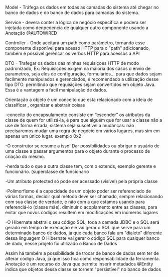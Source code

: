 Model - Tráfega os dados em todas as camadas do sistema até chegar no banco de dados e do banco de dados
para camadas do sistema.

Service - devera conter a lógica de negócio especifica e podera ser injetada como denpedencia de qualquer
outro componente usando a Anotação @AUTOWIRED

Controller - Onde aceitará um path como parâmetro, tornando esse componente disponível para acesso
HTTP para o "path" adicioanado, também é possivel gerencar os verbos HTTP para acessos a API

DTO - Trafegar os dados das minhas requisiçoes HTTP de modo padronizado, 
Ex: Requisições exigem na maioria dos casos o envio de parametros, seja eles de configuração, formulários...
para que dados sejam facilmente manipulados e gerenciados, é recomendado a utilização desse tipo DTO. permitindo
que requisições sejam convertidos em objeto Java. Essa é  a vantagem a facil manipulação de dados.

Orientação a objeto  é um conceito que esta relacionado com a ideia de classificar , organizar e abstrair coisas

 -conceito do encapsulamento consiste em “esconder” os atributos da classe de quem for utilizá-la, é para que alguém que for usar a classe não a use de forma errada, sistema	 seja	 suscetível	 a	 mudanças:	 não	 precisaremos mudar	uma	 regra	de	negócio	em	vários	lugares,	mas	sim	em	apenas	um	único	lugar. exemplo 0x2

 -O	 construtor	 se	 resume	 a	 isso!	 Dar	 possibilidades	 ou	 obrigar	 o	 usuário	 de	 uma	 classe	 a	 passar
argumentos	para	o	objeto	durante	o	processo	de	criação	do	mesmo.

-herda tudo o que a outra classe tem, com o extends, exemplo gerente e funcionário. (superclasse de funcionario

-Um	atributo		protected		só	pode	ser	acessado	(visível)	pela	própria	classe


-Polimorfismo	 é	 a	 capacidade	 de	 um	 objeto	 poder	 ser	 referenciado	 de	 várias	 formas,  decidir	 qual
método	deve	ser	chamado,	sempre	 relacionando	com	sua	classe	de	verdade,	e	não	com	a	que	estamos
usando	 para	 referenciá-lo (classe mãe). diminuir	o	acoplamento	entre	as	classes,	para	evitar	que	novos
códigos	resultem	em	modificações	em	inúmeros	lugares


-O Hibernate abstrai o seu código SQL, toda a camada JDBC e o SQL será gerado em tempo de execução
ele vai gerar o SQL que serve para um determinado banco de dados, já que cada banco fala um "dialeto" diferente dessa linguagem
O Hibernate vai gerar o código SQL para qualquer
banco de dado, nesse projeto foi utilizado o Banco de Dados

Assim há também a possibilidade de trocar de banco de dados sem ter de alterar código Java, já que isso fica como responsabilidade da ferramenta.
Anotação é um recurso do Java que permite inserir metadados 
@Entity indica que objetos dessa classe se tornem "persistível" no banco de dados










